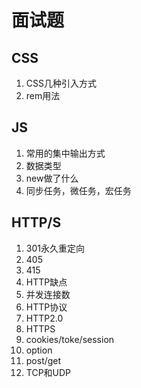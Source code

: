 # 面试题

## CSS

1. CSS几种引入方式
2. rem用法

## JS

1. 常用的集中输出方式
2. 数据类型
3. new做了什么
4. 同步任务，微任务，宏任务

## HTTP/S

1. 301永久重定向
2. 405
3. 415
4. HTTP缺点
5. 并发连接数
6. HTTP协议
7. HTTP2.0
8. HTTPS
9. cookies/toke/session
10. option
11. post/get
12. TCP和UDP
